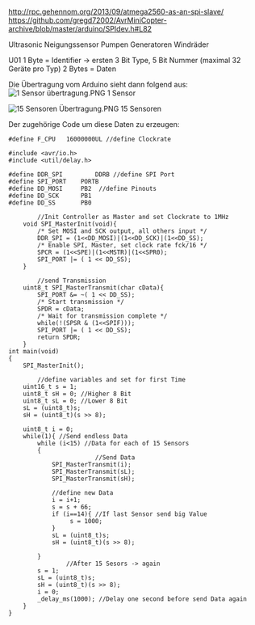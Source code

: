 http://rpc.gehennom.org/2013/09/atmega2560-as-an-spi-slave/
https://github.com/gregd72002/AvrMiniCopter-archive/blob/master/arduino/SPIdev.h#L82


Ultrasonic
Neigungssensor
Pumpen
Generatoren
Windräder

U01
1 Byte = Identifier -> ersten 3 Bit Type, 5 Bit Nummer (maximal 32 Geräte pro Typ)
2 Bytes = Daten

Die Übertragung vom Arduino sieht dann folgend aus:
![1 Sensor übertragung.PNG](/.attachments/1%20Sensor%20übertragung-0aa4238c-de5b-4540-a13e-7ae2d773f74a.PNG)
1 Sensor


![15 Sensoren Übertragung.PNG](/.attachments/15%20Sensoren%20Übertragung-e593c741-3c8c-4ab8-9bc8-394d4176e9c3.PNG)
15 Sensoren

Der zugehörige Code um diese Daten zu erzeugen:



```
#define F_CPU	16000000UL //define Clockrate

#include <avr/io.h>
#include <util/delay.h>

#define DDR_SPI         DDRB //define SPI Port
#define SPI_PORT	PORTB
#define DD_MOSI		PB2  //define Pinouts
#define DD_SCK		PB1
#define DD_SS		PB0

        //Init Controller as Master and set Clockrate to 1MHz
	void SPI_MasterInit(void){
		/* Set MOSI and SCK output, all others input */
		DDR_SPI = (1<<DD_MOSI)|(1<<DD_SCK)|(1<<DD_SS);
		/* Enable SPI, Master, set clock rate fck/16 */
		SPCR = (1<<SPE)|(1<<MSTR)|(1<<SPR0);
		SPI_PORT |= ( 1 << DD_SS);		
	}
	
        //send Transmission
	uint8_t SPI_MasterTransmit(char cData){
		SPI_PORT &= ~( 1 << DD_SS);
		/* Start transmission */
		SPDR = cData;
		/* Wait for transmission complete */
		while(!(SPSR & (1<<SPIF)));
		SPI_PORT |= ( 1 << DD_SS);
		return SPDR;
	}
int main(void)
{	
	SPI_MasterInit();

        //define variables and set for first Time
	uint16_t s = 1;
	uint8_t sH = 0; //Higher 8 Bit
	uint8_t sL = 0; //Lower 8 Bit
	sL = (uint8_t)s;
	sH = (uint8_t)(s >> 8);
	
	uint8_t i = 0;
	while(1){ //Send endless Data
	    while (i<15) //Data for each of 15 Sensors
	    {
                        //Send Data
			SPI_MasterTransmit(i);
			SPI_MasterTransmit(sL);
			SPI_MasterTransmit(sH);
			
			//define new Data
			i = i+1;
			s = s + 66;
			if (i==14){ //If last Sensor send big Value
			     s = 1000;
			}
			sL = (uint8_t)s;
			sH = (uint8_t)(s >> 8);

	    }
                //After 15 Sesors -> again
		s = 1;
		sL = (uint8_t)s;
		sH = (uint8_t)(s >> 8);
		i = 0;
		_delay_ms(1000); //Delay one second before send Data again
	}
}
```


